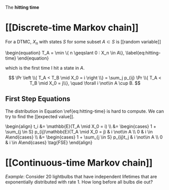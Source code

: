 The **hitting time** 



# [[Discrete-time Markov chain]]

For a DTMC, $X_n$ with states $S$ for some subset $A \subset S$ is [[random variable]]

\begin{equation}
T_A = \min \\{ n \geqslant 0 : X_n \in A\\}, \label{eq:hitting-time}
\end{equation}

which is the first time I hit a state in $A$.

$$
\Pr \left \\{ T_A < T_B  \mid X_0 = i \right \\} = \sum_j p_{ij} \Pr \\{ T_A < T_B \mid X_0 = j\\}, \quad \forall i \not\in A \cup B.
$$

## First Step Equations

The distribution in Equation \ref{eq:hitting-time} is hard to compute. We can try to find the [[expected value]].

\begin{align}
t_i &= \mathbb{E}(T_A \mid X_0 = i) \\\\
&= \begin{cases} 1 + \sum_{j \in S} p_{ij}\mathbb{E}(T_A \mid X_0 = j) & i \not\in A \\\\   0 & i \in A\end{cases} \\\\
&= \begin{cases} 1 + \sum_{j \in S} p_{ij}t_j & i \not\in A \\\\ 0 & i \in A\end{cases} \tag{FSE}
\end{align}

# [[Continuous-time Markov chain]]

_Example_: Consider 20 lightbulbs that have independent lifetimes that are exponentially distributed with rate 1. How long before all bulbs die out?